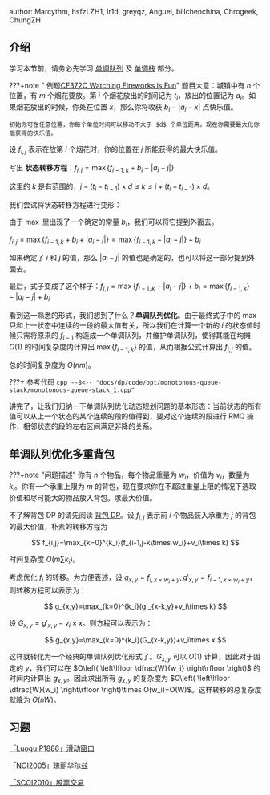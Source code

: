author: Marcythm, hsfzLZH1, Ir1d, greyqz, Anguei, billchenchina, Chrogeek, ChungZH

## 介绍

学习本节前，请务必先学习 [单调队列](../../ds/monotonous-queue.md) 及 [单调栈](../../ds/monotonous-stack.md) 部分。

???+note " 例题[CF372C Watching Fireworks is Fun](http://codeforces.com/problemset/problem/372/C)"
    题目大意：城镇中有 $n$ 个位置，有 $m$ 个烟花要放。第 $i$ 个烟花放出的时间记为 $t_i$，放出的位置记为 $a_i$。如果烟花放出的时候，你处在位置 $x$，那么你将收获 $b_i-|a_i-x|$ 点快乐值。
    
    初始你可在任意位置，你每个单位时间可以移动不大于 $d$ 个单位距离。现在你需要最大化你能获得的快乐值。

设 $f_{i,j}$ 表示在放第 $i$ 个烟花时，你的位置在 $j$ 所能获得的最大快乐值。

写出 **状态转移方程**：$f_{i,j}=\max\{f_{i-1,k}+b_i-|a_i-j|\}$

这里的 $k$ 是有范围的，$j-(t_{i}-t_{i-1})\times d\le k\le j+(t_{i}-t_{i-1})\times d$。

我们尝试将状态转移方程进行变形：

由于 $\max$ 里出现了一个确定的常量 $b_i$，我们可以将它提到外面去。

$f_{i,j}=\max\{f_{i-1,k}+b_i+|a_i-j|\}=\max\{f_{i-1,k}-|a_i-j|\}+b_i$

如果确定了 $i$ 和 $j$ 的值，那么 $|a_i-j|$ 的值也是确定的，也可以将这一部分提到外面去。

最后，式子变成了这个样子：$f_{i,j}=\max\{f_{i-1,k}-|a_i-j|\}+b_i=\max\{f_{i-1,k}\}-|a_i-j|+b_i$

看到这一熟悉的形式，我们想到了什么？**单调队列优化**。由于最终式子中的 $\max$ 只和上一状态中连续的一段的最大值有关，所以我们在计算一个新的 $i$ 的状态值时候只需将原来的 $f_{i-1}$ 构造成一个单调队列，并维护单调队列，使得其能在均摊 $O(1)$ 的时间复杂度内计算出 $\max\{f_{i-1,k}\}$ 的值，从而根据公式计算出 $f_{i,j}$ 的值。

总的时间复杂度为 $O(nm)$。

???+ 参考代码
    ```cpp
    --8<-- "docs/dp/code/opt/monotonous-queue-stack/monotonous-queue-stack_1.cpp"
    ```

讲完了，让我们归纳一下单调队列优化动态规划问题的基本形态：当前状态的所有值可以从上一个状态的某个连续的段的值得到，要对这个连续的段进行 RMQ 操作，相邻状态的段的左右区间满足非降的关系。

## 单调队列优化多重背包

???+note "问题描述"
    你有 $n$ 个物品，每个物品重量为 $w_i$，价值为 $v_i$，数量为 $k_i$。你有一个承重上限为 $m$ 的背包，现在要求你在不超过重量上限的情况下选取价值和尽可能大的物品放入背包。求最大价值。

不了解背包 DP 的请先阅读 [背包 DP](../knapsack.md)。设 $f_{i,j}$ 表示前 $i$ 个物品装入承重为 $j$ 的背包的最大价值，朴素的转移方程为

$$
f_{i,j}=\max_{k=0}^{k_i}(f_{i-1,j-k\times w_i}+v_i\times k)
$$

时间复杂度 $O(m\sum k_i)$。

考虑优化 $f_i$ 的转移。为方便表述，设 $g_{x,y}=f_{i,x\times w_i+y},g'_{x,y}=f_{i-1,x\times w_i+y}$，则转移方程可以表示为：

$$
g_{x,y}=\max_{k=0}^{k_i}(g'_{x-k,y}+v_i\times k)
$$

设 $G_{x,y}=g'_{x,y}-v_i\times x$。则方程可以表示为：

$$
g_{x,y}=\max_{k=0}^{k_i}(G_{x-k,y})+v_i\times x
$$

这样就转化为一个经典的单调队列优化形式了。$G_{x,y}$ 可以 $O(1)$ 计算，因此对于固定的 $y$，我们可以在 $O\left( \left\lfloor \dfrac{W}{w_i} \right\rfloor \right)$ 的时间内计算出 $g_{x,y}$。因此求出所有 $g_{x,y}$ 的复杂度为 $O\left( \left\lfloor \dfrac{W}{w_i} \right\rfloor \right)\times O(w_i)=O(W)$。这样转移的总复杂度就降为 $O(nW)$。

## 习题

[「Luogu P1886」滑动窗口](https://loj.ac/problem/10175)

[「NOI2005」瑰丽华尔兹](https://www.luogu.com.cn/problem/P2254)

[「SCOI2010」股票交易](https://loj.ac/problem/10183)
